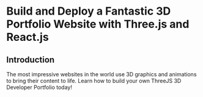 # Build and Deploy a Fantastic 3D Portfolio Website with Three.js and React.js

## Introduction
The most impressive websites in the world use 3D graphics and animations to bring their content to life. Learn how to build your own ThreeJS 3D Developer Portfolio today! 
